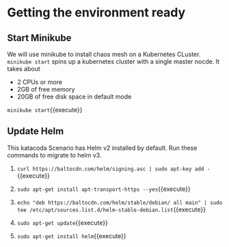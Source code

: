 # Getting the environment ready 

## Start Minikube

 We will use minikube to install chaos mesh on a Kubernetes CLuster.
 `minikube start` spins up a kubernetes cluster with a single master nocde.
 It takes about 
 - 2 CPUs or more
 - 2GB of free memory
 - 20GB of free disk space
 in default mode

 `minikube start`{{execute}}
 
## Update Helm

This katacoda Scenario has Helm v2 installed by default. Run these commands to migrate to helm v3.

 1. `curl https://baltocdn.com/helm/signing.asc | sudo apt-key add -`{{execute}}


 2. `sudo apt-get install apt-transport-https --yes`{{execute}}

 3. `echo "deb https://baltocdn.com/helm/stable/debian/ all main" | sudo tee /etc/apt/sources.list.d/helm-stable-debian.list`{{execute}}

 4. `sudo apt-get update`{{execute}}

 5.  `sudo apt-get install helm`{{execute}}
